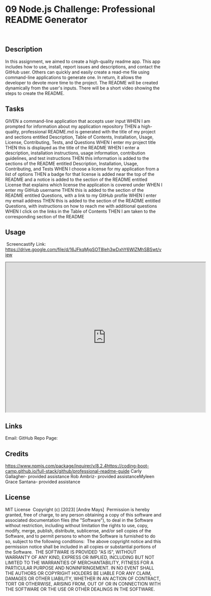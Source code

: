 # 09 Node.js Challenge: Professional README Generator

​

## Description

In this assignment, we aimed to create a high-quality readme app. This app includes how to use, install, report issues and descriptions, and contact the GitHub user. Others can quickly and easily create a read-me file using command-line applications to generate one. In return, it allows the developer to devote more time to the project. The README will be created dynamically from the user's inputs. There will be a short video showing the steps to create the README.
​

## Tasks

GIVEN a command-line application that accepts user input
WHEN I am prompted for information about my application repository
THEN a high-quality, professional README.md is generated with the title of my project and sections entitled Description, Table of Contents, Installation, Usage, License, Contributing, Tests, and Questions
WHEN I enter my project title
THEN this is displayed as the title of the README
WHEN I enter a description, installation instructions, usage information, contribution guidelines, and test instructions
THEN this information is added to the sections of the README entitled Description, Installation, Usage, Contributing, and Tests
WHEN I choose a license for my application from a list of options
THEN a badge for that license is added near the top of the README and a notice is added to the section of the README entitled License that explains which license the application is covered under
WHEN I enter my GitHub username
THEN this is added to the section of the README entitled Questions, with a link to my GitHub profile
WHEN I enter my email address
THEN this is added to the section of the README entitled Questions, with instructions on how to reach me with additional questions
WHEN I click on the links in the Table of Contents
THEN I am taken to the corresponding section of the README
​

## Usage

​
Screencastify Link: https://drive.google.com/file/d/16JFkqMjqSOT8leh3wDxhY6WlZMhSBSwt/view

<iframe src="https://drive.google.com/file/d/16JFkqMjqSOT8leh3wDxhY6WlZMhSBSwt/preview" width="640" height="480"></iframe>

## Links

Email:
​GitHub Repo Page:

## Credits

https://www.npmjs.com/package/inquirer/v/8.2.4
​https://coding-boot-camp.github.io/full-stack/github/professional-readme-guide
Carly Gallagher- provided assistance
Rob Ambriz- provided assistance
​Myleen Grace Santana- provided assistance

## License

​MIT License
​
Copyright (c) [2023] [Andre Mays]
​
Permission is hereby granted, free of charge, to any person obtaining a copy
of this software and associated documentation files (the "Software"), to deal
in the Software without restriction, including without limitation the rights
to use, copy, modify, merge, publish, distribute, sublicense, and/or sell
copies of the Software, and to permit persons to whom the Software is
furnished to do so, subject to the following conditions:
​
The above copyright notice and this permission notice shall be included in all
copies or substantial portions of the Software.
​
THE SOFTWARE IS PROVIDED "AS IS", WITHOUT WARRANTY OF ANY KIND, EXPRESS OR
IMPLIED, INCLUDING BUT NOT LIMITED TO THE WARRANTIES OF MERCHANTABILITY,
FITNESS FOR A PARTICULAR PURPOSE AND NONINFRINGEMENT. IN NO EVENT SHALL THE
AUTHORS OR COPYRIGHT HOLDERS BE LIABLE FOR ANY CLAIM, DAMAGES OR OTHER
LIABILITY, WHETHER IN AN ACTION OF CONTRACT, TORT OR OTHERWISE, ARISING FROM,
OUT OF OR IN CONNECTION WITH THE SOFTWARE OR THE USE OR OTHER DEALINGS IN THE
SOFTWARE.
